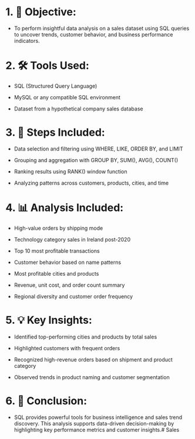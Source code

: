# 1. 🎯 Objective:
- To perform insightful data analysis on a sales dataset using SQL queries to uncover trends, customer behavior, and business performance indicators.

# 2. 🛠 Tools Used:

- SQL (Structured Query Language)

- MySQL or any compatible SQL environment

- Dataset from a hypothetical company sales database

# 3. 🔄 Steps Included:

- Data selection and filtering using WHERE, LIKE, ORDER BY, and LIMIT

- Grouping and aggregation with GROUP BY, SUM(), AVG(), COUNT()

- Ranking results using RANK() window function

- Analyzing patterns across customers, products, cities, and time

# 4. 📊 Analysis Included:

- High-value orders by shipping mode

- Technology category sales in Ireland post-2020

- Top 10 most profitable transactions

- Customer behavior based on name patterns

- Most profitable cities and products

- Revenue, unit cost, and order count summary

- Regional diversity and customer order frequency

# 5. 💡 Key Insights:

- Identified top-performing cities and products by total sales

- Highlighted customers with frequent orders

- Recognized high-revenue orders based on shipment and product category

- Observed trends in product naming and customer segmentation

# 6. 🧾 Conclusion:
- SQL provides powerful tools for business intelligence and sales trend discovery. This analysis supports data-driven decision-making by highlighting key performance metrics and customer insights.# Sales
